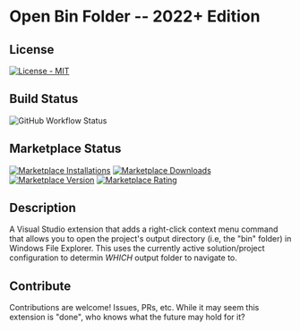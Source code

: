 # Open Bin Folder -- 2022+ Edition

## License

[![License - MIT](https://img.shields.io/github/license/calvinallen/OpenBinFolder?style=for-the-badge)](https://img.shields.io/github/license/calvinallen/OpenBinFolder?style=for-the-badge)

## Build Status

![GitHub Workflow Status](https://img.shields.io/github/actions/workflow/status/CalvinAllen/OpenBinFolder/release_build_and_deploy.yml?style=for-the-badge)

## Marketplace Status

[![Marketplace Installations](https://img.shields.io/visual-studio-marketplace/i/coding-with-calvin.OpenBinFolder22?style=for-the-badge)](https://img.shields.io/visual-studio-marketplace/i/coding-with-calvin.OpenBinFolder22?style=for-the-badge) [![Marketplace Downloads](https://img.shields.io/visual-studio-marketplace/d/coding-with-calvin.OpenBinFolder22?style=for-the-badge)](https://img.shields.io/visual-studio-marketplace/d/coding-with-calvin.OpenBinFolder22?style=for-the-badge)
[![Marketplace Version](https://img.shields.io/visual-studio-marketplace/v/CodingWithCalvin.OpenBinFolder?style=for-the-badge)](https://img.shields.io/visual-studio-marketplace/v/coding-with-calvin.OpenBinFolder22?style=for-the-badge) [![Marketplace Rating](https://img.shields.io/visual-studio-marketplace/r/coding-with-calvin.OpenBinFolder22?style=for-the-badge)](https://img.shields.io/visual-studio-marketplace/r/coding-with-calvin.OpenBinFolder22?style=for-the-badge)

## Description

A Visual Studio extension that adds a right-click context menu command that allows you to open the project's output directory (i.e, the "bin" folder) in Windows File Explorer. This uses the currently active solution/project configuration to determin *WHICH* output folder to navigate to.

## Contribute

Contributions are welcome! Issues, PRs, etc. While it may seem this extension is "done", who knows what the future may hold for it?
